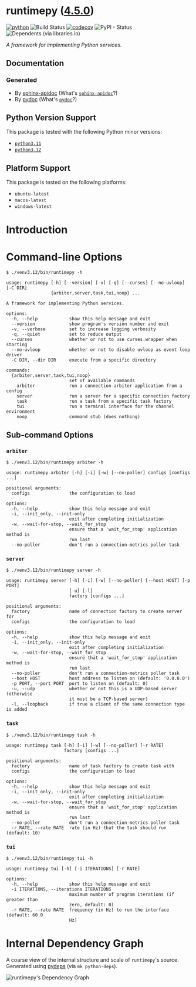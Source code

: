 <!--
    =====================================
    generator=datazen
    version=3.1.4
    hash=48a3836c8cab67b925fe019f3db34c8d
    =====================================
-->

# runtimepy ([4.5.0](https://pypi.org/project/runtimepy/))

[![python](https://img.shields.io/pypi/pyversions/runtimepy.svg)](https://pypi.org/project/runtimepy/)
![Build Status](https://github.com/vkottler/runtimepy/workflows/Python%20Package/badge.svg)
[![codecov](https://codecov.io/gh/vkottler/runtimepy/branch/master/graphs/badge.svg?branch=master)](https://codecov.io/github/vkottler/runtimepy)
![PyPI - Status](https://img.shields.io/pypi/status/runtimepy)
![Dependents (via libraries.io)](https://img.shields.io/librariesio/dependents/pypi/runtimepy)

*A framework for implementing Python services.*

## Documentation

### Generated

* By [sphinx-apidoc](https://vkottler.github.io/python/sphinx/runtimepy)
(What's [`sphinx-apidoc`](https://www.sphinx-doc.org/en/master/man/sphinx-apidoc.html)?)
* By [pydoc](https://vkottler.github.io/python/pydoc/runtimepy.html)
(What's [`pydoc`](https://docs.python.org/3/library/pydoc.html)?)

## Python Version Support

This package is tested with the following Python minor versions:

* [`python3.11`](https://docs.python.org/3.11/)
* [`python3.12`](https://docs.python.org/3.12/)

## Platform Support

This package is tested on the following platforms:

* `ubuntu-latest`
* `macos-latest`
* `windows-latest`

# Introduction

# Command-line Options

```
$ ./venv3.12/bin/runtimepy -h

usage: runtimepy [-h] [--version] [-v] [-q] [--curses] [--no-uvloop] [-C DIR]
                 {arbiter,server,task,tui,noop} ...

A framework for implementing Python services.

options:
  -h, --help            show this help message and exit
  --version             show program's version number and exit
  -v, --verbose         set to increase logging verbosity
  -q, --quiet           set to reduce output
  --curses              whether or not to use curses.wrapper when starting
  --no-uvloop           whether or not to disable uvloop as event loop driver
  -C DIR, --dir DIR     execute from a specific directory

commands:
  {arbiter,server,task,tui,noop}
                        set of available commands
    arbiter             run a connection-arbiter application from a config
    server              run a server for a specific connection factory
    task                run a task from a specific task factory
    tui                 run a terminal interface for the channel environment
    noop                command stub (does nothing)

```

## Sub-command Options

### `arbiter`

```
$ ./venv3.12/bin/runtimepy arbiter -h

usage: runtimepy arbiter [-h] [-i] [-w] [--no-poller] configs [configs ...]

positional arguments:
  configs               the configuration to load

options:
  -h, --help            show this help message and exit
  -i, --init_only, --init-only
                        exit after completing initialization
  -w, --wait-for-stop, --wait_for_stop
                        ensure that a 'wait_for_stop' application method is
                        run last
  --no-poller           don't run a connection-metrics poller task

```

### `server`

```
$ ./venv3.12/bin/runtimepy server -h

usage: runtimepy server [-h] [-i] [-w] [--no-poller] [--host HOST] [-p PORT]
                        [-u] [-l]
                        factory [configs ...]

positional arguments:
  factory               name of connection factory to create server for
  configs               the configuration to load

options:
  -h, --help            show this help message and exit
  -i, --init_only, --init-only
                        exit after completing initialization
  -w, --wait-for-stop, --wait_for_stop
                        ensure that a 'wait_for_stop' application method is
                        run last
  --no-poller           don't run a connection-metrics poller task
  --host HOST           host address to listen on (default: '0.0.0.0')
  -p PORT, --port PORT  port to listen on (default: 0)
  -u, --udp             whether or not this is a UDP-based server (otherwise
                        it must be a TCP-based server)
  -l, --loopback        if true a client of the same connection type is added

```

### `task`

```
$ ./venv3.12/bin/runtimepy task -h

usage: runtimepy task [-h] [-i] [-w] [--no-poller] [-r RATE]
                      factory [configs ...]

positional arguments:
  factory               name of task factory to create task with
  configs               the configuration to load

options:
  -h, --help            show this help message and exit
  -i, --init_only, --init-only
                        exit after completing initialization
  -w, --wait-for-stop, --wait_for_stop
                        ensure that a 'wait_for_stop' application method is
                        run last
  --no-poller           don't run a connection-metrics poller task
  -r RATE, --rate RATE  rate (in Hz) that the task should run (default: 10)

```

### `tui`

```
$ ./venv3.12/bin/runtimepy tui -h

usage: runtimepy tui [-h] [-i ITERATIONS] [-r RATE]

options:
  -h, --help            show this help message and exit
  -i ITERATIONS, --iterations ITERATIONS
                        maximum number of program iterations (if greater than
                        zero, default: 0)
  -r RATE, --rate RATE  frequency (in Hz) to run the interface (default: 60.0
                        Hz)

```

# Internal Dependency Graph

A coarse view of the internal structure and scale of
`runtimepy`'s source.
Generated using [pydeps](https://github.com/thebjorn/pydeps) (via
`mk python-deps`).

![runtimepy's Dependency Graph](im/pydeps.svg)
